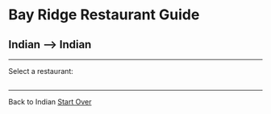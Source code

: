 # Bay Ridge Restaurant Guide
## Indian --> Indian
---
Select a restaurant:
## 
---
Back to Indian
[Start Over](../home.md)